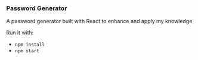 ### Password Generator

A password generator built with React to enhance and apply my knowledge

Run it with:
+ `npm install`
+ `npm start`
